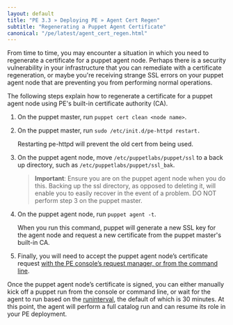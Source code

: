 ```yaml
---
layout: default
title: "PE 3.3 » Deploying PE » Agent Cert Regen"
subtitle: "Regenerating a Puppet Agent Certificate"
canonical: "/pe/latest/agent_cert_regen.html"
---
```


From time to time, you may encounter a situation in which you need to regenerate a certificate for a puppet agent node. Perhaps there is a security vulnerability in your infrastructure that you can remediate with a certificate regeneration, or maybe you're receiving strange SSL errors on your puppet agent node that are preventing you from performing normal operations. 

The following steps explain how to regenerate a certificate for a puppet agent node using PE's built-in certificate authority (CA).

1. On the puppet master, run `puppet cert clean <node name>`.

2. On the puppet master, run `sudo /etc/init.d/pe-httpd restart.`

     Restarting pe-httpd will prevent the old cert from being used. 

3. On the puppet agent node, move `/etc/puppetlabs/puppet/ssl` to a back up directory, such as `/etc/puppetlabs/puppet/ssl_bak`. 

   >**Important**: Ensure you are on the puppet agent node when you do this. Backing up the ssl directory, as opposed to deleting it, will enable you to easily recover in the event of a problem. DO NOT perform step 3 on the puppet master.

4. On the puppet agent node, run `puppet agent -t`. 

   When you run this command, puppet will generate a new SSL key for the agent node and request a new certificate from the puppet master's built-in CA.

5. Finally, you will need to accept the puppet agent node’s certificate request [with the PE console’s request manager, or from the command line](./console_cert_mgmt.html#rejecting-and-approving-nodes). 

Once the puppet agent node’s certificate is signed, you can either manually kick off a puppet run from the console or command line, or wait for the agent to run based on the [runinterval](/puppet/latest/reference/configuration.html#runinterval), the default of which is 30 minutes. At this point, the agent will perform a full catalog run and can resume its role in your PE deployment. 
